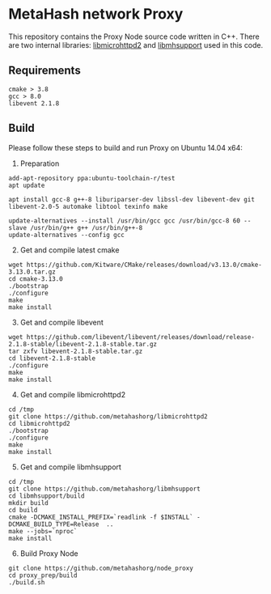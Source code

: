 # MetaHash network Proxy

This repository contains the Proxy Node source code written in C++. There are two internal libraries: [libmicrohttpd2](https://github.com/metahashorg/libmicrohttpd2) and [libmhsupport](https://github.com/metahashorg/libmhsupport) used in this code. 

## Requirements
```shell
cmake > 3.8
gcc > 8.0
libevent 2.1.8
```

## Build

Please follow these steps to build and run Proxy on Ubuntu 14.04 x64:
1. Preparation
```shell
add-apt-repository ppa:ubuntu-toolchain-r/test
apt update

apt install gcc-8 g++-8 liburiparser-dev libssl-dev libevent-dev git libevent-2.0-5 automake libtool texinfo make
    
update-alternatives --install /usr/bin/gcc gcc /usr/bin/gcc-8 60 --slave /usr/bin/g++ g++ /usr/bin/g++-8
update-alternatives --config gcc    
```
2. Get and compile latest cmake
```shell
wget https://github.com/Kitware/CMake/releases/download/v3.13.0/cmake-3.13.0.tar.gz
cd cmake-3.13.0
./bootstrap
./configure
make
make install 
```
3. Get and compile libevent
```shell
wget https://github.com/libevent/libevent/releases/download/release-2.1.8-stable/libevent-2.1.8-stable.tar.gz
tar zxfv libevent-2.1.8-stable.tar.gz
cd libevent-2.1.8-stable
./configure
make
make install
```
4. Get and compile libmicrohttpd2
```shell
cd /tmp
git clone https://github.com/metahashorg/libmicrohttpd2
cd libmicrohttpd2
./bootstrap
./configure
make
make install
```
5. Get and compile libmhsupport
```shell
cd /tmp
git clone https://github.com/metahashorg/libmhsupport
cd libmhsupport/build
mkdir build
cd build
cmake -DCMAKE_INSTALL_PREFIX=`readlink -f $INSTALL` -DCMAKE_BUILD_TYPE=Release  ..
make --jobs=`nproc`
make install
```
6. Build Proxy Node
```shell
git clone https://github.com/metahashorg/node_proxy
cd proxy_prep/build
./build.sh
```
